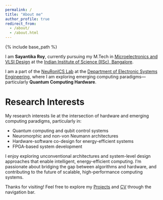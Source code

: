 ```yaml
---
permalink: /
title: "About me"
author_profile: true
redirect_from: 
  - /about/
  - /about.html
---
```


{% include base_path %}

I am **Sayantika Roy**, currently pursuing my M.Tech in [Microelectronics and VLSI Design](https://microelectronics-eecs.iisc.ac.in/) at the [Indian Institute of Science (IISc), Bangalore](https://iisc.ac.in/).

I am a part of the [NeuRonICS Lab](https://labs.dese.iisc.ac.in/neuronics/) at the [Department of Electronic Systems Engineering](https://dese.iisc.ac.in/), where I am exploring emerging computing paradigms—particularly **Quantum Computing Hardware**.

Research Interests
=====
My research interests lie at the intersection of hardware and emerging computing paradigms, particularly in:

- Quantum computing and qubit control systems  
- Neuromorphic and non-von Neumann architectures  
- Hardware-software co-design for energy-efficient systems  
- FPGA-based system development

I enjoy exploring unconventional architectures and system-level design approaches that enable intelligent, energy-efficient computing. I’m passionate about bridging the gap between algorithms and hardware, and contributing to the future of scalable, high-performance computing systems.


Thanks for visiting! Feel free to explore my [Projects](./projects/) and [CV](./cv/) through the navigation bar.
